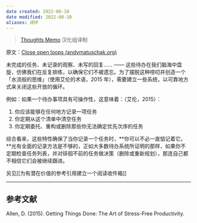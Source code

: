 ```yaml
---
date created: 2022-08-10
date modified: 2022-08-10
aliases: 闭环
---
```

> [Thoughts Memo](https://paratranz.cn/projects/3131) 汉化组译制

原文：[Close open loops (andymatuschak.org)](https://notes.andymatuschak.org/z8d4eJNaKrVDGTFpqRnQUPRkexB7K6XbcffAV)

未完成的任务、未记录的观察、未写的回复...... —— 这些待办在我们脑海中盘旋，仿佛我们在反复排练，以确保它们不被遗忘。为了摆脱这种唠叨并创造一个「水流般的思维」（使用艾伦的术语，2015 年），需要建立一些系统，以可靠地方式来关闭这些开放的循环。

例如：如果一个待办事项具有可操作性，这意味着：（艾伦，2015）：

1.  你应该能够在任何地方记录一项任务
2.  你定期从这个清单中清空任务
3.  你定期委托、重构或删除那些你无法确定优先次序的任务

综合看来，这些特性确保了当你记录一个任务时，**你可以不必一直惦记着它。**光有全面的记录方法是不够的，正如大多数待办系统所证明的那样，如果你不定期检查任务列表，并对徘徊不前的任务做决策（删除或重新规划），那连自己都不相信它们会被继续跟进。

另见[[为有潜在价值的参考引用建立一个阅读收件箱]]

___

## 参考文献

Allen, D. (2015). Getting Things Done: The Art of Stress-Free Productivity.





